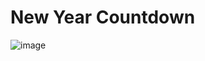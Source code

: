 # New Year Countdown

![image](https://github.com/makmakale/ny-countdown/assets/150532778/0bb61f24-7509-4f94-95d3-f8204fa9cd5d)
